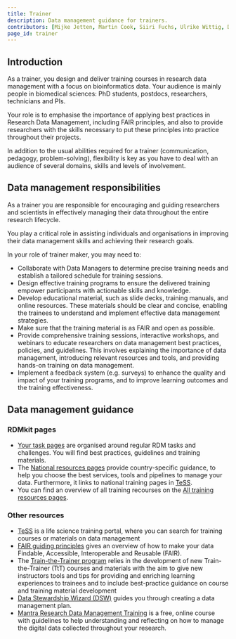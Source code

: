```yaml
---
title: Trainer
description: Data management guidance for trainers.
contributors: [Mijke Jetten, Martin Cook, Siiri Fuchs, Ulrike Wittig, Daniel Wibberg, Helena Schnitzer, Xènia Pérez Sitjà, Nazeefa Fatima, Gregoire Rossier]
page_id: trainer
---
```


## Introduction
As a trainer, you design and deliver training courses in research data management with a focus on bioinformatics data. Your audience is mainly people in biomedical sciences: PhD students, postdocs, researchers, technicians and PIs.

Your role is to emphasise the importance of applying best practices in Research Data Management, including FAIR principles, and also to provide researchers with the skills necessary to put these principles into practice throughout their projects.

In addition to the usual abilities required for a trainer (communication, pedagogy, problem-solving), flexibility is key as you have to deal with an audience of several domains, skills and levels of involvement.


## Data management responsibilities

As a trainer you are responsible for encouraging and guiding researchers and scientists in effectively managing their data throughout the entire research lifecycle. 

You play a critical role in assisting individuals and organisations in improving their data management skills and achieving their research goals. 

In your role of trainer maker, you may need to:

 * Collaborate with Data Managers to determine precise training needs and establish a tailored schedule for training sessions. 
 * Design effective training programs to ensure the delivered training empower participants with actionable skills and knowledge.    
 * Develop educational material, such as slide decks, training manuals, and online resources. These materials should be clear and concise, enabling the trainees to understand and implement effective data management strategies.
 * Make sure that the training material is as FAIR and open as possible.
 * Provide comprehensive training sessions, interactive workshops, and webinars to educate researchers on data management best practices, policies, and guidelines. This involves explaining the importance of data management, introducing relevant resources and tools, and providing hands-on training on data management.
 * Implement a feedback system (e.g. surveys) to enhance the quality and impact of your training programs, and to improve learning outcomes and the training effectiveness. 


## Data management guidance

### RDMkit pages

* [Your task pages](your_tasks) are organised around regular RDM tasks and challenges. You will find best practices, guidelines and training materials. 
* The [National resources pages](national_resources) provide country-specific guidance, to help you choose the best services, tools and pipelines to manage your data. Furthermore, it links to national training pages in [TeSS](https://tess.elixir-europe.org/).
* You can find an overview of all training recourses on the [All training resources pages](all_training_resources).

### Other resources

* [TeSS](https://tess.elixir-europe.org/) is a life science training portal, where you can search for training courses or materials on data management
* [FAIR guiding principles](https://www.go-fair.org/fair-principles/) gives an overview of how to make your data Findable, Accessible, Interoperable and Reusable (FAIR).
* The [Train-the-Trainer program](https://elixir-europe.org/platforms/training/train-the-trainer) relies in the development of new Train-the-Trainer (TtT) courses and materials with the aim to give new instructors tools and tips for providing and enriching learning experiences to trainees and to include best-practice guidance on course and training material development
* [Data Stewardship Wizard (DSW)](https://ds-wizard.org/) guides you through creating a data management plan.
* [Mantra Research Data Management Training](https://mantra.ed.ac.uk) is a free, online course with guidelines to help understanding and reflecting on how to manage the digital data collected throughout your research.
